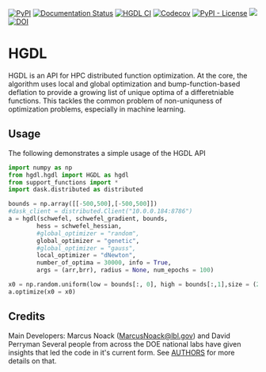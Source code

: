 [![PyPI](https://img.shields.io/pypi/v/HGDL)](https://pypi.org/project/hgdl/)
[![Documentation Status](https://readthedocs.org/projects/gpcam/badge/?version=latest)](https://gpcam.readthedocs.io/en/latest/?badge=latest)
[![HGDL CI](https://github.com/lbl-camera/HGDL/actions/workflows/HGDL-CI.yml/badge.svg)](https://github.com/lbl-camera/fvGP/actions/workflows/HGDL-CI.yml)
[![Codecov](https://img.shields.io/codecov/c/github/lbl-camera/HGDL)](https://app.codecov.io/gh/lbl-camera/HGDL)
[![PyPI - License](https://img.shields.io/pypi/l/HGDL)](https://pypi.org/project/hgdl/)
[<img src="https://img.shields.io/badge/slack-@gpCAM-purple.svg?logo=slack">](https://gpCAM.slack.com/)
[![DOI](https://zenodo.org/badge/434769975.svg)](https://zenodo.org/badge/latestdoi/434769975)

# HGDL

HGDL is an API for HPC distributed function optimization.
At the core, the algorithm uses local and global optimization
and bump-function-based deflation to provide a growing list of unique optima of a differetniable functions.
This tackles the common problem of non-uniquness of optimization problems, especially in machine learning.

## Usage

The following demonstrates a simple usage of the HGDL API

```python
import numpy as np
from hgdl.hgdl import HGDL as hgdl
from support_functions import *
import dask.distributed as distributed

bounds = np.array([[-500,500],[-500,500]])
#dask_client = distributed.Client("10.0.0.184:8786")
a = hgdl(schwefel, schwefel_gradient, bounds,
        hess = schwefel_hessian,
        #global_optimizer = "random",
        global_optimizer = "genetic",
        #global_optimizer = "gauss",
        local_optimizer = "dNewton",
        number_of_optima = 30000, info = True,
        args = (arr,brr), radius = None, num_epochs = 100)

x0 = np.random.uniform(low = bounds[:, 0], high = bounds[:,1],size = (20,2))
a.optimize(x0 = x0)
```


## Credits

Main Developers: Marcus Noack ([MarcusNoack@lbl.gov](mailto:MarcusNoack@lbl.gov)) and David Perryman
Several people from across the DOE national labs have given insights
that led the code in it's current form.
See [AUTHORS](AUTHORS.rst) for more details on that.


